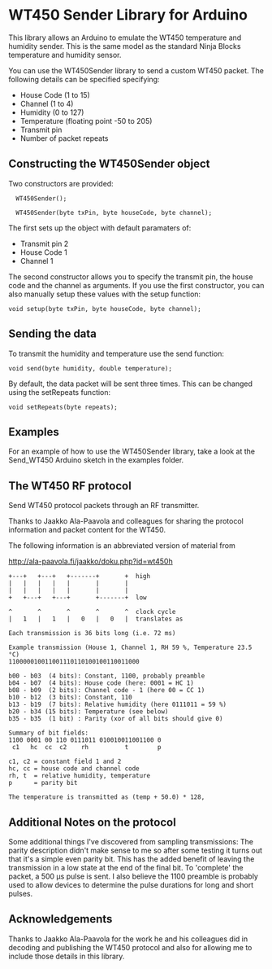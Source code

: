 WT450 Sender Library for Arduino
================================

This library allows an Arduino to emulate the WT450 temperature and humidity sender. This is the same model as the standard Ninja Blocks temperature and humidity sensor.

You can use the WT450Sender library to send a custom WT450 packet. The following details can be specified specifying:

- House Code (1 to 15)
- Channel (1 to 4)
- Humidity (0 to 127)
- Temperature (floating point -50 to 205)
- Transmit pin
- Number of packet repeats

Constructing the WT450Sender object
-----------------------------------
Two constructors are provided:

```
  WT450Sender();
```

```
  WT450Sender(byte txPin, byte houseCode, byte channel);
```

The first sets up the object with default paramaters of:

- Transmit pin 2
- House Code 1
- Channel 1

The second constructor allows you to specify the transmit pin, the house code and the channel as arguments. If you use the first constructor, you can also manually setup these values with the setup function: 

```
void setup(byte txPin, byte houseCode, byte channel);
```

Sending the data
----------------
To transmit the humidity and temperature use the send function:

```
void send(byte humidity, double temperature);
```

By default, the data packet will be sent three times. This can be changed using the setRepeats function:

```
void setRepeats(byte repeats);
```
Examples
--------
For an example of how to use the WT450Sender library, take a look at the Send_WT450 Arduino sketch in the examples folder.


The WT450 RF protocol
---------------

Send WT450 protocol packets through an RF transmitter.

Thanks to Jaakko Ala-Paavola and colleagues for sharing the protocol information and packet content for the WT450.

The following information is an abbreviated version of material from 

http://ala-paavola.fi/jaakko/doku.php?id=wt450h

```
+---+   +---+   +-------+       +  high
|   |   |   |   |       |       |
|   |   |   |   |       |       |
+   +---+   +---+       +-------+  low

^       ^       ^       ^       ^  clock cycle
|   1   |   1   |   0   |   0   |  translates as

Each transmission is 36 bits long (i.e. 72 ms)

Example transmission (House 1, Channel 1, RH 59 %, Temperature 23.5 °C)
110000010011001110110100100110011000

b00 - b03  (4 bits): Constant, 1100, probably preamble
b04 - b07  (4 bits): House code (here: 0001 = HC 1)
b08 - b09  (2 bits): Channel code - 1 (here 00 = CC 1)
b10 - b12  (3 bits): Constant, 110
b13 - b19  (7 bits): Relative humidity (here 0111011 = 59 %)
b20 - b34 (15 bits): Temperature (see below)
b35 - b35  (1 bit) : Parity (xor of all bits should give 0)

Summary of bit fields:
1100 0001 00 110 0111011 010010011001100 0
 c1   hc  cc  c2    rh          t        p

c1, c2 = constant field 1 and 2
hc, cc = house code and channel code
rh, t  = relative humidity, temperature
p      = parity bit

The temperature is transmitted as (temp + 50.0) * 128,
```

Additional Notes on the protocol
--------------------------------
Some additional things I've discovered from sampling transmissions:
The parity description didn't make sense to me so after some testing it turns out that it's a simple even parity bit. This has the added benefit of leaving the transmission in a low state at the end of the final bit. To 'complete' the packet, a 500 μs pulse is sent. I also believe the 1100 preamble is probably used to allow devices to determine the pulse durations for long and short pulses.


Acknowledgements
----------------
Thanks to Jaakko Ala-Paavola for the work he and his colleagues did in decoding and publishing the WT450 protocol and also for allowing me to include those details in this library.